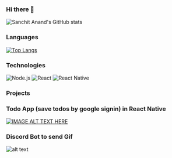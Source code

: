 ### Hi there 👋

![Sanchit Anand's GitHub stats](https://github-readme-stats.vercel.app/api?username=sanand34&show_icons=true&theme=radical)

### Languages

[![Top Langs](https://github-readme-stats.vercel.app/api/top-langs/?username=sanand34&layout=compact&theme=radical)](https://github.com/anuraghazra/github-readme-stats)

### Technologies

![Node.js](https://img.shields.io/badge/-Node.js-000?&logo=node.js)
![React](https://img.shields.io/badge/-React-000?&logo=React)
![React Native](https://img.shields.io/badge/-ReactNative-000?&logo=React)


### Projects

### Todo App (save todos by google signin) in React Native

[![IMAGE ALT TEXT HERE](https://img.youtube.com/vi/8ipuAYNNg20/0.jpg)](https://www.youtube.com/watch?v=8ipuAYNNg20)

### Discord Bot to send Gif
![alt text](untitled1.gif)

